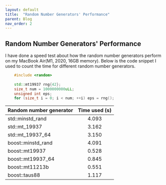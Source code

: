 ```yaml
---
layout: default
title:  "Random Number Generators' Performance"
parent: Blog
nav_order: 2
---
```


## Random Number Generators' Performance

I have done a speed test about how the random number generators perform on my MacBook Air(M1, 2020, 16GB memory). Below is the code snippet I used to count the time for different random number generators.

```cpp
    #include <random>
    
    std::mt19937 rng{42};
    size_t num = 1000000000uLL;
    unsigned int eps;
    for (size_t i = 0; i < num; ++i) eps = rng();
```

|Random number generator | Time used (s)|
|:------------------------|:---:|
|std::minstd_rand | 4.093|
|std::mt_19937 | 3.162|
|std::mt_19937_64 |3.150|
|boost::minstd_rand|4.091|
|boost::mt19937|0.528|
|boost::mt19937_64|0.845|
|boost::mt11213b|0.551|
|boost::taus88|1.117|
